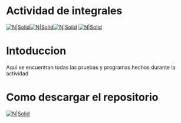 # Actividad de integrales

[![N|Solid](https://img.shields.io/badge/Equipo-5-brightgreen.svg?style=flat-square)](https://nodesource.com/products/nsolid)[![N|Solid](https://img.shields.io/badge/Actividad-3-003B5C.svg?style=flat-square)](https://nodesource.com/products/nsolid)[![N|Solid](https://img.shields.io/badge/Materia-DHPC-ED7102.svg?style=flat-square)](https://nodesource.com/products/nsolid) 
[![N|Solid](http://fepro.cs.buap.mx/2015/img/fcc.png)](https://nodesource.com/products/nsolid)

#  Intoduccion
Aqui se encuentran todas las pruebas y programas hechos durante la actividad

# Como descargar el repositorio
[![N|Solid](hhttp://i.imgur.com/uCoDiSk.jpg)](https://nodesource.com/products/nsolid)
